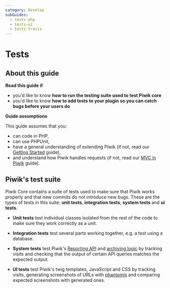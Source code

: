 ```yaml
---
category: Develop
subGuides:
  - tests-php
  - tests-ui
  - tests-travis
---
```

# Tests

## About this guide

**Read this guide if**

* you'd like to know **how to run the testing suite used to test Piwik core**
* you'd like to know **how to add tests to your plugin so you can catch bugs before your users do**

**Guide assumptions**

This guide assumes that you:

* can code in PHP,
* can use PHPUnit,
* have a general understanding of extending Piwik (if not, read our [Getting Started](/guides/getting-started-part-1) guide),
* and understand how Piwik handles requests (if not, read our [MVC in Piwik](/guides/mvc-in-piwik) guide).

## Piwik's test suite

Piwik Core contains a suite of tests used to make sure that Piwik works properly and that new commits do not introduce new bugs. These are the types of tests in this suite: **unit tests**, **integration tests**, **system tests** and **ui tests**.

- **Unit tests** test individual classes isolated from the rest of the code to make sure they work correctly as a unit.

- **Integration tests** test several parts working together, e.g. a test using a database.

- **System tests** test Piwik's [Reporting API](/guides/piwiks-reporting-api) and [archiving logic](/guides/all-about-analytics-data#the-archiving-process) by tracking visits and checking that the output of certain API queries matches the expected output.

- **UI tests** test Piwik's twig templates, JavaScript and CSS by tracking visits, generating screenshots of URLs with [phantomjs](http://phantomjs.org/) and comparing expected screenshots with generated ones.
